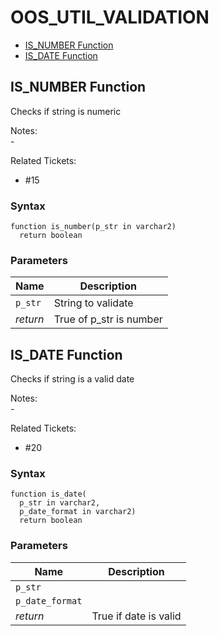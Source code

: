 # OOS_UTIL_VALIDATION

- [IS_NUMBER Function](#is_number)
- [IS_DATE Function](#is_date)








 
## <a name="is_number"></a>IS_NUMBER Function


<p>
<p>Checks if string is numeric</p><p>Notes:<br /> -</p><p>Related Tickets:</p><ul>
<li>#15</li>
</ul>

</p>

### Syntax
```plsql
function is_number(p_str in varchar2)
  return boolean
```

### Parameters
Name | Description
--- | ---
`p_str` | String to validate
*return* | True of p_str is number
 
 





 
## <a name="is_date"></a>IS_DATE Function


<p>
<p>Checks if string is a valid date</p><p>Notes:<br /> -</p><p>Related Tickets:</p><ul>
<li>#20</li>
</ul>

</p>

### Syntax
```plsql
function is_date(
  p_str in varchar2,
  p_date_format in varchar2)
  return boolean
```

### Parameters
Name | Description
--- | ---
`p_str` | 
`p_date_format` | 
*return* | True if date is valid
 
 





 
